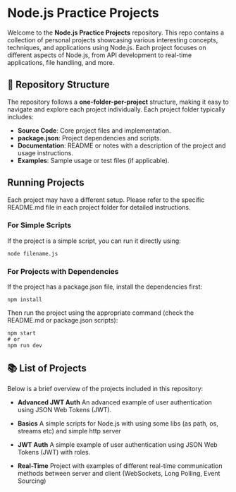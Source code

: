 # Node.js Practice Projects

Welcome to the **Node.js Practice Projects** repository. This repo contains a collection of personal projects showcasing various interesting concepts, techniques, and applications using Node.js. Each project focuses on different aspects of Node.js, from API development to real-time applications, file handling, and more.

## 📂 Repository Structure

The repository follows a **one-folder-per-project** structure, making it easy to navigate and explore each project individually. Each project folder typically includes:

- **Source Code**: Core project files and implementation.
- **package.json**: Project dependencies and scripts.
- **Documentation**: README or notes with a description of the project and usage instructions.
- **Examples**: Sample usage or test files (if applicable).

## Running Projects

Each project may have a different setup. Please refer to the specific README.md file in each project folder for detailed instructions.

### For Simple Scripts

If the project is a simple script, you can run it directly using:

```
node filename.js
```

### For Projects with Dependencies

If the project has a package.json file, install the dependencies first:

```
npm install
```

Then run the project using the appropriate command (check the README.md or package.json scripts):

```
npm start
# or
npm run dev
```

## 📚 List of Projects

Below is a brief overview of the projects included in this repository:

- **Advanced JWT Auth** An advanced example of user authentication using JSON Web Tokens (JWT).

- **Basics** A simple scripts for Node.js with using some libs (as path, os, streams etc) and simple http server

- **JWT Auth** A simple example of user authentication using JSON Web Tokens (JWT) with roles.

- **Real-Time** Project with examples of different real-time communication methods between server and client (WebSockets, Long Polling, Event Sourcing)
